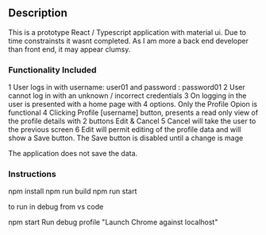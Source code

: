 ## Description

This is a prototype React / Typescript application with material ui. Due to time constrainsts it wasnt completed. As I am 
more a back end developer than front end, it may appear clumsy. 

### Functionality Included

1 User logs in with username: user01 and password : password01
2 User cannot log in with an unknown / incorrect credentials
3 On logging in the user is presented with a home page with 4 options. Only the Profile Opion is functional
4 Clicking Profile [username] button, presents a read only view of the profile details with 2 buttons Edit & Cancel
5 Cancel will take the user to the previous screen
6 Edit will permit editing of the profile data and will show a Save button. The Save button is disabled until a change is mage

The application does not save the data.

### Instructions

npm install
npm run build
npm run start

to run in debug from vs code

npm start
Run debug profile "Launch Chrome against localhost"




